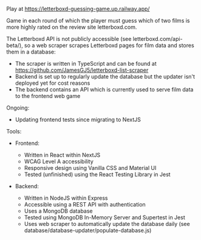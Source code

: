 Play at https://letterboxd-guessing-game.up.railway.app/

Game in each round of which the player must guess which of two films is more highly rated on the review site letterboxd.com.

The Letterboxd API is not publicly accessible (see letterboxd.com/api-beta/), so a web scraper scrapes Letterboxd pages for film data and stores them in a database:

- The scraper is written in TypeScript and can be found at https://github.com/JamesGJ5/letterboxd-list-scraper
- Backend is set up to regularly update the database but the updater isn't deployed yet for cost reasons
- The backend contains an API which is currently used to serve film data to the frontend web game

Ongoing:

- Updating frontend tests since migrating to NextJS

Tools:

- Frontend:

    - Written in React within NextJS
    - WCAG Level A accessibility
    - Responsive design using Vanilla CSS and Material UI
    - Tested (unfinished) using the React Testing Library in Jest

- Backend:

    - Written in NodeJS within Express
    - Accessible using a REST API with authentication
    - Uses a MongoDB database
    - Tested using MongoDB In-Memory Server and Supertest in Jest
    - Uses web scraper to automatically update the database daily (see database/database-updater/populate-database.js)